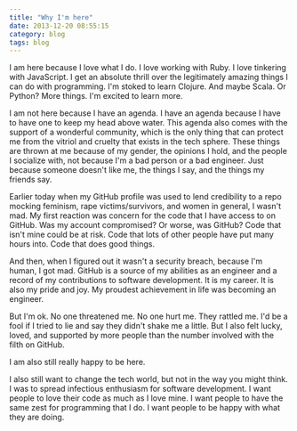 ```yaml
---
title: "Why I'm here"
date: 2013-12-20 08:55:15
category: blog
tags: blog
---
```


I am here because I love what I do. I love working with Ruby. I love tinkering with JavaScript. I get an absolute thrill over the legitimately amazing things I can do with programming. I'm stoked to learn Clojure. And maybe Scala. Or Python? More things. I'm excited to learn more.

I am not here because I have an agenda. I have an agenda because I have to have one to keep my head above water. This agenda also comes with the support of a wonderful community, which is the only thing that can protect me from the vitriol and cruelty that exists in the tech sphere. These things are thrown at me because of my gender, the opinions I hold, and the people I socialize with, not because I'm a bad person or a bad engineer. Just because someone doesn't like me, the things I say, and the things my friends say.

Earlier today when my GitHub profile was used to lend credibility to a repo mocking feminism, rape victims/survivors, and women in general, I wasn't mad. My first reaction was concern for the code that I have access to on GitHub. Was my account compromised? Or worse, was GitHub? Code that isn't mine could be at risk. Code that lots of other people have put many hours into. Code that does good things.

And then, when I figured out it wasn't a security breach, because I'm human, I got mad. GitHub is a source of my abilities as an engineer and a record of my contributions to software development. It is my career. It is also my pride and joy. My proudest achievement in life was becoming an engineer.

But I'm ok. No one threatened me. No one hurt me. They rattled me. I'd be a fool if I tried to lie and say they didn't shake me a little. But I also felt lucky, loved, and supported by more people than the number involved with the filth on GitHub.

I am also still really happy to be here.

I also still want to change the tech world, but not in the way you might think. I was to spread infectious enthusiasm for software development. I want people to love their code as much as I love mine. I want people to have the same zest for programming that I do. I want people to be happy with what they are doing.